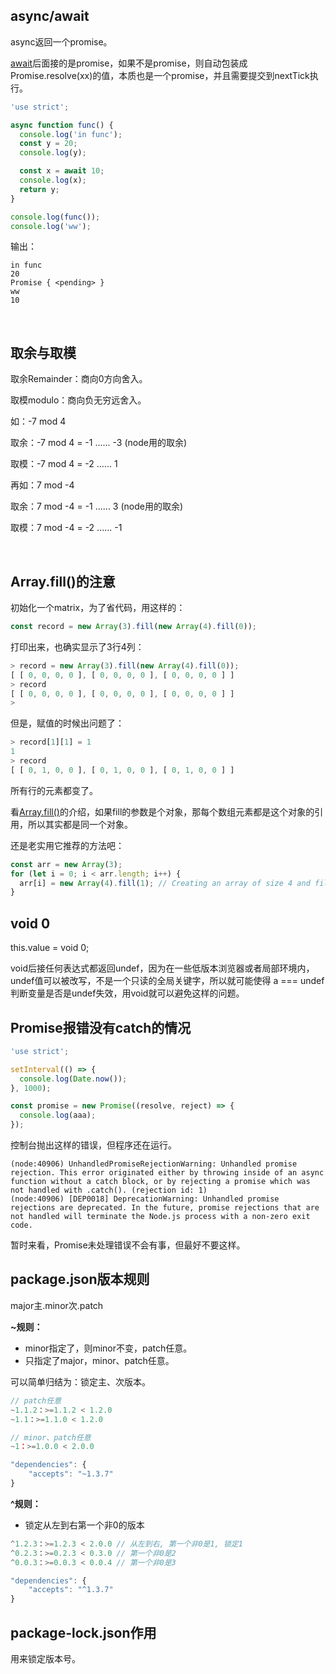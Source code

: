 ## async/await

async返回一个promise。

[await](https://developer.mozilla.org/zh-CN/docs/Web/JavaScript/Reference/Operators/await)后面接的是promise，如果不是promise，则自动包装成Promise.resolve(xx)的值，本质也是一个promise，并且需要提交到nextTick执行。

```js
'use strict';

async function func() {
  console.log('in func');
  const y = 20;
  console.log(y);

  const x = await 10;
  console.log(x);
  return y;
}

console.log(func());
console.log('ww');

```

输出：

```shell
in func
20
Promise { <pending> }
ww
10
```

<br />

## 取余与取模

取余Remainder：商向0方向舍入。

取模modulo：商向负无穷远舍入。

如：-7 mod 4

取余：-7 mod 4 = -1 ...... -3 (node用的取余)

取模：-7 mod 4 = -2 ...... 1



再如：7 mod -4

取余：7 mod -4 = -1 ...... 3 (node用的取余)

取模：7 mod -4 = -2 ...... -1

<br />

## Array.fill()的注意

初始化一个matrix，为了省代码，用这样的：

```js
const record = new Array(3).fill(new Array(4).fill(0));
```

打印出来，也确实显示了3行4列：

```js
> record = new Array(3).fill(new Array(4).fill(0));
[ [ 0, 0, 0, 0 ], [ 0, 0, 0, 0 ], [ 0, 0, 0, 0 ] ]
> record
[ [ 0, 0, 0, 0 ], [ 0, 0, 0, 0 ], [ 0, 0, 0, 0 ] ]
> 
```

但是，赋值的时候出问题了：

```js
> record[1][1] = 1
1
> record
[ [ 0, 1, 0, 0 ], [ 0, 1, 0, 0 ], [ 0, 1, 0, 0 ] ]
```

所有行的元素都变了。

看[Array.fill()](https://developer.mozilla.org/en-US/docs/Web/JavaScript/Reference/Global_Objects/Array/fill)的介绍，如果fill的参数是个对象，那每个数组元素都是这个对象的引用，所以其实都是同一个对象。

还是老实用它推荐的方法吧：

```js
const arr = new Array(3);
for (let i = 0; i < arr.length; i++) {
  arr[i] = new Array(4).fill(1); // Creating an array of size 4 and filled of 1
}
```



## void 0

this.value = void 0;

void后接任何表达式都返回undef，因为在一些低版本浏览器或者局部环境内，undef值可以被改写，不是一个只读的全局关键字，所以就可能使得 a === undef 判断变量是否是undef失效，用void就可以避免这样的问题。



## Promise报错没有catch的情况

```js
'use strict';

setInterval(() => {
  console.log(Date.now());
}, 1000);

const promise = new Promise((resolve, reject) => {
  console.log(aaa);
});
```

控制台抛出这样的错误，但程序还在运行。

```shell
(node:40906) UnhandledPromiseRejectionWarning: Unhandled promise rejection. This error originated either by throwing inside of an async function without a catch block, or by rejecting a promise which was not handled with .catch(). (rejection id: 1)
(node:40906) [DEP0018] DeprecationWarning: Unhandled promise rejections are deprecated. In the future, promise rejections that are not handled will terminate the Node.js process with a non-zero exit code.
```

暂时来看，Promise未处理错误不会有事，但最好不要这样。



## package.json版本规则

major主.minor次.patch

**~规则：**

* minor指定了，则minor不变，patch任意。
* 只指定了major，minor、patch任意。

可以简单归结为：锁定主、次版本。

```javascript
// patch任意
~1.1.2：>=1.1.2 < 1.2.0
~1.1：>=1.1.0 < 1.2.0

// minor、patch任意
~1：>=1.0.0 < 2.0.0

"dependencies": {
    "accepts": "~1.3.7"
}
```

**^规则：**

* 锁定从左到右第一个非0的版本

```javascript
^1.2.3：>=1.2.3 < 2.0.0 // 从左到右, 第一个非0是1, 锁定1
^0.2.3：>=0.2.3 < 0.3.0 // 第一个非0是2
^0.0.3：>=0.0.3 < 0.0.4 // 第一个非0是3

"dependencies": {
    "accepts": "^1.3.7"
}
```



## package-lock.json作用

用来锁定版本号。